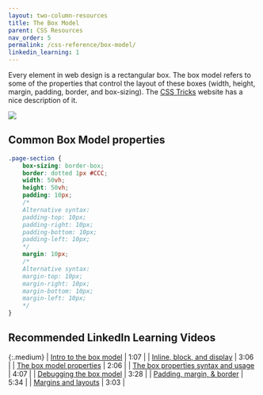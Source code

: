 ```yaml
---
layout: two-column-resources
title: The Box Model
parent: CSS Resources
nav_order: 5
permalink: /css-reference/box-model/
linkedin_learning: 1
---
```


Every element in web design is a rectangular box. The box model refers to some of the properties that control the layout of these boxes (width, height, margin, padding, border, and box-sizing). The <a href="https://css-tricks.com/the-css-box-model/" target="_blank">CSS Tricks</a> website has a nice description of it.

<img class="medium" src="{{ site.baseurl }}/assets/images/reference/box_model.png" /> 

## Common Box Model properties

```css
.page-section {
    box-sizing: border-box;
    border: dotted 1px #CCC; 
    width: 50vh;
    height: 50vh;   
    padding: 10px;
    /*
    Alternative syntax:
    padding-top: 10px;
    padding-right: 10px;
    padding-bottom: 10px;
    padding-left: 10px;
    */
    margin: 10px;
    /*
    Alternative syntax:
    margin-top: 10px;
    margin-right: 10px;
    margin-bottom: 10px;
    margin-left: 10px;
    */
}
```

## Recommended LinkedIn Learning Videos

{:.medium}
| <a href="https://www.linkedin.com/learning/css-essential-training-3/introduction-to-the-box-model" target="_blank">Intro to the box model</a> | 1:07 |
| <a href="https://www.linkedin.com/learning/css-essential-training-3/inline-block-and-display" target="_blank">Inline, block, and display</a> | 3:06 |
| <a href="https://www.linkedin.com/learning/css-essential-training-3/the-box-model-properties" target="_blank">The box model properties</a> | 2:06 |
| <a href="https://www.linkedin.com/learning/css-essential-training-3/the-box-properties-syntax-and-usage" target="_blank">The box properties syntax and usage</a> | 4:07 |
| <a href="https://www.linkedin.com/learning/css-essential-training-3/debugging-the-box-model" target="_blank">Debugging the box model</a> | 3:28 |
| <a href="https://www.linkedin.com/learning/css-essential-training-3/padding-margin-and-border" target="_blank">Padding, margin, & border</a> | 5:34 |
| <a href="https://www.linkedin.com/learning/css-essential-training-3/margin-and-layouts" target="_blank">Margins and layouts</a> | 3:03 |


